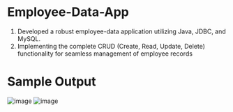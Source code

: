 # Employee-Data-App

1. Developed a robust employee-data application utilizing Java, JDBC, and MySQL.
2. Implementing the complete CRUD (Create, Read, Update, Delete) functionality for seamless management of
   employee records
   
 # Sample Output
 ![image](https://github.com/Jeysiva-apjs/Employee-Data-App/assets/126048586/4c6595d8-1189-41d8-b07f-eb7ec4b3f41a)
![image](https://github.com/Jeysiva-apjs/Employee-Data-App/assets/126048586/760df298-3541-4b81-bf49-d392d4e789e9)

